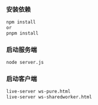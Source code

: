 ### 安装依赖

```bash
npm install
or
pnpm install
```

### 启动服务端

```bash
node server.js
```

### 启动客户端

```bash
live-server ws-pure.html
live-server ws-sharedworker.html
```
